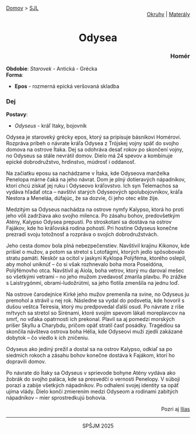 <div align="center">
    <div align="left">
        <a href="/README.md">Domov</a>
        >
        <a href="../SLOVENCINA.md">SJL</a>
    </div>
    <div align="right">
        <a href="../ustne-okruhy.org.md">Okruhy</a>
        |
        <a href="https://drive.google.com/drive/u/1/folders/1hWhZNvgWC-8cb7jK5zRorX9WfCzyq_WF">Materály</a>
    </div>
<h1> Odysea</h1>
    <div align="right">
        <h3>Homér</h3>
    </div>
</div>

__Obdobie__: _Starovek_ - Antická - Grécka  
__Forma__:  
- **Epos** - rozmerná epická veršovaná skladba

### Dej
__Postavy__:  
- *Odyseus* - kráľ Itaky, bojovník

Odysea je staroveký grécky epos, ktorý sa pripisuje básnikovi Homérovi. Rozpráva príbeh o návrate kráľa Odysea z Trójskej vojny späť do svojho domova na ostrove Ítaka. Dej sa odohráva desať rokov po skončení vojny, no Odyseus sa stále nevrátil domov. Dielo má 24 spevov a kombinuje epické dobrodružstvo, hrdinstvo, múdrosť i oddanosť.

Na začiatku eposu sa nachádzame v Ítaka, kde Odyseova manželka Penelopa márne čaká na jeho návrat. Dom je plný dotieravých nápadníkov, ktorí chcú získať jej ruku i Odyseovo kráľovstvo. Ich syn Telemachos sa vydáva hľadať otca – navštívi starých Odyseových spolubojovníkov, kráľa Nestora a Meneláa, dúfajúc, že sa dozvie, či jeho otec ešte žije.

Medzitým sa Odyseus nachádza na ostrove nymfy Kalypso, ktorá ho proti jeho vôli zadržiava ako svojho milenca. Po zásahu bohov, predovšetkým Atény, Kalypso Odysea prepustí. Po stroskotaní sa dostáva na ostrov Fajákov, kde ho kráľovská rodina pohostí. Pri hostine Odyseus konečne prezradí svoju totožnosť a rozpráva o svojich dobrodružstvách.

Jeho cesta domov bola plná nebezpečenstiev. Navštívil krajinu Kikonov, kde prišiel o mužov, a potom sa stretol s Lotofágmi, ktorých jedlo spôsobovalo stratu pamäti. Neskôr sa ocitol v jaskyni Kyklopa Polýféma, ktorého oslepil, aby mohol uniknúť – čo si však rozhnevalo boha mora Poseidóna, Polýfémovho otca. Navštívil aj Aiola, boha vetrov, ktorý mu daroval mešec so všetkými vetrami – no jeho mužom zvedavosť zmarila plavbu. Po zrážke s Laistrygónmi, obrami-ludožrútmi, sa jeho flotila zmenšila na jednu loď.

Na ostrove čarodejnice Kirké jeho mužov premenila na svine, no Odyseus ju premohol a strávil u nej rok. Následne sa vydal do podsvetia, kde hovoril s dušou veštca Teiresia, ktorý mu predpovedal ďalší osud. Po návrate z ríše mŕtvych sa stretol so Sirénami, ktoré svojím spevom lákali moreplavcov na smrť, no vďaka opatrnosti ich prekonal. Plavil sa aj pomedzi morských príšer Skyllu a Charybdu, pričom opäť stratil časť posádky. Tragédiou sa skončila návšteva ostrova boha Hélia, kde Odyseovi muži zjedli zakázané dobytok – čo viedlo k ich zničeniu.

Odyseus ako jediný prežil a dostal sa na ostrov Kalypso, odkiaľ sa po siedmich rokoch a zásahu bohov konečne dostáva k Fajákom, ktorí ho dopravili domov.

Po návrate do Ítaky sa Odyseus v sprievode bohyne Atény vydáva ako žobrák do svojho paláca, kde sa presvedčí o vernosti Penelopy. V súboji porazí a zabije všetkých nápadníkov. Po odhalení svojej identity sa opäť ujíma vlády. Dielo končí zmierením medzi Odyseom a rodinami zabitých nápadníkov – mier sprostredkujú bohovia.

<div align="right">
    <p>Pozri aj <a href="./ilias.md">Ilias</a></p>
</div>

---
<div align="center">
    <p>SPŠJM 2025</p>
</div>
